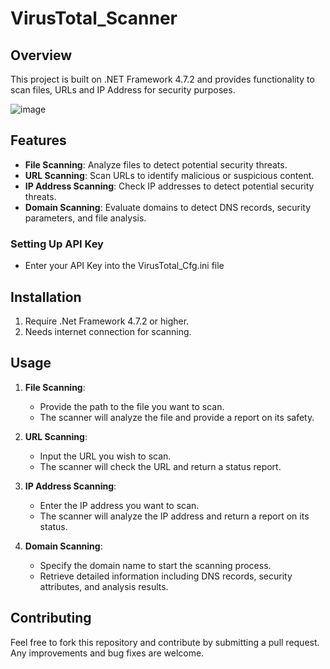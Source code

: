 # VirusTotal_Scanner

## Overview
This project is built on .NET Framework 4.7.2 and provides functionality to scan files, URLs and IP Address for security purposes.

![image](https://github.com/Khanh779/VirusTotal_Scanner/blob/master/Screenshot/Recod.gif)

## Features
- **File Scanning**: Analyze files to detect potential security threats.
- **URL Scanning**: Scan URLs to identify malicious or suspicious content.
- **IP Address Scanning**: Check IP addresses to detect potential security threats.
- **Domain Scanning**: Evaluate domains to detect DNS records, security parameters, and file analysis.


### Setting Up API Key
- Enter your API Key into the VirusTotal_Cfg.ini file

## Installation
1. Require .Net Framework 4.7.2 or higher.
2. Needs internet connection for scanning.

## Usage
1. **File Scanning**: 
    - Provide the path to the file you want to scan.
    - The scanner will analyze the file and provide a report on its safety.

2. **URL Scanning**: 
    - Input the URL you wish to scan.
    - The scanner will check the URL and return a status report.

3. **IP Address Scanning**:
    - Enter the IP address you want to scan.
    - The scanner will analyze the IP address and return a report on its status.

4. **Domain Scanning**:
   - Specify the domain name to start the scanning process.
   - Retrieve detailed information including DNS records, security attributes, and analysis results.



## Contributing
Feel free to fork this repository and contribute by submitting a pull request. Any improvements and bug fixes are welcome.

